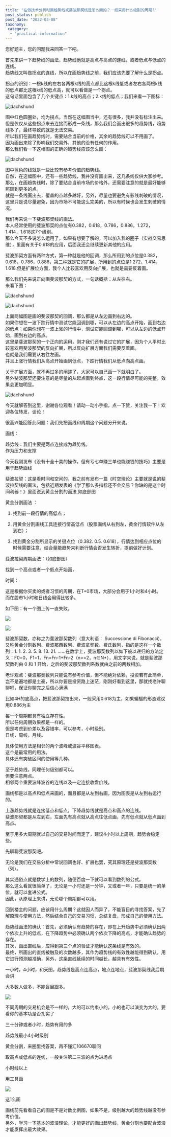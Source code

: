 ```yaml
---
title: "在做技术分析时画趋势线或斐波那契线是怎么画的？一般采用什么级别的周期?"
post_status: publish
post_date: "2022-03-08"
taxonomy:
 category: 
  - "practical-information"
---
```


您好题主，您的问题我来回答一下吧。  

首先来讲一下趋势线的画法，趋势线他就是高点与高点的连线，或者低点与低点的连线。  
趋势线又叫做拐点的连线，所以在画趋势线之前，我们应该先要了解什么是拐点。  

拐点的识别：一根k线的左右各两根k线的高点都比这根k线低或者左右各两根k线的低点都比这根k线的低点高，就可以看做是一个拐点。  
这句话里面包含了几个关键点：1.k线的高点；2.k线的低点；我们来看一下图标：

![dachshund](https://cdn.fendou.la/funstoutiao/2020/11/153200974.png)

图中红色圆圈处，均为拐点，当然在这幅图当中，还有很多，我并没有标注出来。  
但是仅仅从这些拐点来去连接而形成一条线，那么我们会画出很多的趋势线，趋势线多了，最终导致的就是无法交易。  
所以我们在画趋势线时，需要贴合当前的价格，其余的趋势线可以不用画了。  
因为画出来除了影响我们交易外，其他的没有任何的作用。  
那么我们看一下这幅图的正确的趋势线应该怎么画：

![dachshund](https://cdn.fendou.la/funstoutiao/2020/11/153636145.png)

图中蓝色的线就是一些比较有参考价值的趋势线。  
自然，在这幅图中，还有一些趋势线，我并没有画出来，这几条线仅供大家参考。  
那么，在画趋势线时，除了要贴合当前市场的价格外，还需要注意的就是最好能够照顾到更多的点。  
就是一条线画出去，覆盖的点越多越好，另外，尽量也要避免有影线刺破的情况，这里只是说尽量避免，因为市场不可能这么完美的，所以有时候也会发生刺破的情况。  

我们再来说一下斐波那契线的画法。  
本人经常使用的斐波那契的点位有0.382，0.618，0.786，0.886，1.272，1.414，1.618这7个级别。  
那么今天不多说怎么运用了，如果有想要了解的，可以加入我的圈子（实战交易思维），里面有关于0.618的应用，后面我还会继续更新其他的应用。  

斐波那契方面有两种方式，第一种就是他的回调，那么所用到的点位是0.382，0.618，0.786，0.886，第二种就是它的扩展，所用到的点位是1.272，1.414，1.618.但是扩展位方面，我个人比较喜欢用反向扩展，也就是需要反着画。  

那么我们先来说正向画斐波那契的方式，一句话概括：从左往右。  
来看下图：

![dachshund](https://cdn.fendou.la/funstoutiao/2020/11/155305911.png)

![dachshund](https://cdn.fendou.la/funstoutiao/2020/11/155458692.png)

上面两幅图是画的斐波那契的回调，那么都是从左边画到右边的。  
如果你想在一波下跌行情中测试它能回调到哪，可以从左边的高点开始，画到右边的低点；如果你想在一波上涨的行情中，测试它能回调到哪，可以从左边的低点开始，画到右边的高点。  
这里是斐波那契的一个正向的运用，刚才我们还有说过它的扩展，因为个人平时比较喜欢用斐波那契的反向扩展，所以反向扩展方面我们需要反着画。  
也就是我们需要从右往左画。  
并且上涨行情我们从高点开始画到低点，下跌行情我们从低点向高点画。  

关于扩展方面，就不再过多的阐述了，大家可以自己画一下就明白了。  
另外斐波那契还要注意的是尽量的从起点画到终点，这一段行情尽可能的完整，效果会更加明显。  

  

![dachshund](https://cdn.fendou.la/funstoutiao/2020/11/160146474.jpg)

今天就解答到这里，谢谢各位观看！请动一动小手指，点一下赞，关注我一下！欢迎各位转发，谈论！

很高兴能回答此问题：我们先把画线和周期这个问题分开来说。  

画线：

趋势线：我们主要是两点连接成为趋势线。  
作为压力和支撑

今天我刚发布《没有十全十美的操作，但有亏七单赚三单也能赚钱的技巧》​主要是用于趋势画线

斐波拉契：这是看时间和空间的，我之前有发布一篇《时空理论》主要就是说的斐波拉契​线的画法，包括近期发表的《学了那么多指标还不会交易？你缺的是这个时间利器！》里面说到黄金分割的画法,如底部图

黄金分割画法 ：

1. 找到前一段行情的高低点；

2. 用黄金分割画线工具连接行情高低点（股票画线从右到左，黄金行情软件从左到右）；

3. 找到黄金分割所显示的关键点位（0.382. 0.5. 0.618），行情达到相应点位的时候需要注意，结合量能趋势来判断行情会否发生转折，提前做好计划。  

斐波拉契周期画法：（如底部图）

找到一个高点或者一个低点开始画，

​时间：

这是根据你买卖的或者习惯的周期，在T+0市场，大部分会用于1小时和4小时。  
而在股市1小时和日线会用得比较多。  

如下图：有一个图上传一直失败。  
  

  

![](https://cdn.fendou.la/funstoutiao/2020/11/003744645.jpg)

  

  

![](https://cdn.fendou.la/funstoutiao/2020/11/003600552.png)

斐波那契数，亦称之为斐波那契数列（意大利语： Successione di Fibonacci)，又称黄金分割数列、费波那西数列、费波拿契数、费氏数列，指的是这样一个数列：1. 1. 2. 3. 5. 8. 13. 21. ……在数学上，斐波那契数列以如下被以递归的方法定义：F0=0，F1=1，Fn=Fn-1+Fn-2（n>=2，n∈N*），用文字来说，就是斐波那契数列由 0 和 1 开始，之后的斐波那契数列系数就由之前的两数相加。  

  

老许观点：斐波那契数列只能说有参考价值，但不能绝对依赖，投资若有此简单，岂不是遍地都是土豪，所以你要是投资路上迷茫，刚刚好看到这里，那就找老许聊聊吧，保证你聊完之后信心满满

比如4H的底高点，把斐波那契拉出来，一般采用0.618为主，如果蝙蝠的形态建议用0.886为主

每一个周期都具有独立存在性。  
所以任何周期效果都是一样的。  
但是考虑到价差以及容错率，可以参考，小时级别。  
日线，周线，月线。  

具体使用方法是相邻的两个波峰或波谷平移图表。  
这个是最常用的用法。  
具体还有突破区间的使用等几种。  

至于趋势线，同理任何级别都可以。  
但要注意两点。  
相邻两个重要波峰波谷的连线以及一定连接收盘价线。  

画线都是以高点和低点来画的，而且都是从左到右画，因为图表是从左到右运行的。  

上涨趋势线就是连接低点和低点，下降趋势线就是高点和高点的连线。  
斐波那契都是从左到右，左面先有高点就从高点往低点画，先有低点就从低点画到高点。  

至于用多大周期就以自己的交易时间而定了，建议4小时以上周期，趋势会稳定些。  

先聊聊斐波那契吧。  

无论是我们在交易分析中常说回调也好、扩展也罢，究其原理还是斐波那契数（列）。  

其实通俗点就是数学上的数列，随便百度一下就可以看到数列的公式。  
那么这么看就很简单了，无论是一小时还是一分钟，又或者一年，只要是统一的单位，就可以套进公式。  
因此，从原理上来讲，无论哪个周期都可以用。  

回到楼主的问题，应该用什么周期？这就因人而异了，不能盲目的寻找答案，先了解原理与使用方法，然后结合自己的交易习惯，总结复盘，形成自己的使用方法。  

趋势线画法的确认：首先，必须确认有趋势的存在，即在上升趋势中必须确认出两个依次上升的低点，在下降趋势中必须确认两个依次下降的高点，才能确认趋势的存在。  
其次，画出直线后，应得到第三个点的验证才能确认这条线是有效的。  
最终，所画出的直线被触及的次数越多，其作为趋势线的有效性越能得到确认，用它进行预测越准确，另外，这条直线延续的时间越长，越具有有效性。  

一小时，4小时，和天图，趋势线是高点连高点，地点连地点，斐波那契线我后期会讲

大多数人做多，不能盲目跟多。  

![](https://cdn.fendou.la/funstoutiao/2020/11/225017006.jpg)

不同周期的交易机会是不一样的，大的可以约束小的，小的也可以演变为大的，要看你的基本功是否扎实了

三十分钟或者小时，趋势有用的多

趋势线最小4小时级别

黄金分割，来圈里找答案，再不懂汇106670聊问

取高点或低点的连线，一般关注第二三波的点为进场点

小时线以上

用工具画

![](https://cdn.fendou.la/funstoutiao/2020/11/173316409.jpg)

这1么画

画线前先看看自己的图是不是对数比例图，如果不是，级别越大的趋势线越没有参考价值。  
另外，学习一下基本的波浪理论，才能更好的画出趋势线，黄金分割也要配合波浪才能发挥出最大效果。
